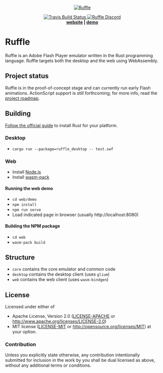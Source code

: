 <p align="center">
 <a href="https://ruffle.rs"><img src="https://ruffle.rs/assets/logo.png" alt="Ruffle"></a>
</p>
<p align="center">
 <a href="https://travis-ci.org/ruffle-rs/ruffle">
  <img src="https://img.shields.io/circleci/build/github/ruffle-rs/ruffle" alt="Travis Build Status">
 </a>
  <a href="https://discord.gg/J8hgCQN">
      <img src="https://img.shields.io/discord/610531541889581066" alt="Ruffle Discord">
  </a>
  <br>
  <strong><a href="https://ruffle.rs">website</a> | <a href="https://ruffle.rs/demo?file=heroes_of_cybertron.swf">demo</a> </strong>
</p>

# Ruffle

Ruffle is an Adobe Flash Player emulator written in the Rust programming language. Ruffle targets both the desktop and the web using WebAssembly.

## Project status

Ruffle is in the proof-of-concept stage and can currently run early Flash animations. ActionScript support is still forthcoming; for more info, read the [project roadmap](https://github.com/ruffle-rs/ruffle/wiki/Roadmap).

## Building
 
[Follow the official guide](https://www.rust-lang.org/tools/install) to install Rust for your platform.

### Desktop

* `cargo run --package=ruffle_desktop -- test.swf`

### Web

* Install [Node.js](https://nodejs.org/en/)
* Install [wasm-pack](https://rustwasm.github.io/wasm-pack/installer/)

#### Running the web demo

* `cd web/demo`
* `npm install`
* `npm run serve`
* Load indicated page in browser (usually http://localhost:8080)

#### Building the NPM package

* `cd web`
* `wasm-pack build`

## Structure

- `core` contains the core emulator and common code
- `desktop` contains the desktop client (uses `glium`)
- `web` contains the web client (uses `wasm-bindgen`)

## License

Licensed under either of
 * Apache License, Version 2.0 ([LICENSE-APACHE](LICENSE-APACHE) or http://www.apache.org/licenses/LICENSE-2.0)
 * MIT license ([LICENSE-MIT](LICENSE-MIT) or http://opensource.org/licenses/MIT)
at your option.

### Contribution

Unless you explicitly state otherwise, any contribution intentionally submitted
for inclusion in the work by you shall be dual licensed as above, without any
additional terms or conditions.
